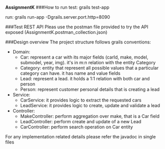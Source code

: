 **AssignmentK**
###How to run
test: grails test-app

run: grails run-app -Dgrails.server.port.http=8090

###Test REST API
Pleas use the postman file provided to try the API exposed (AssignmentK.postman_collection.json)

###Design overview
The project structure follows grails conventions:
* Domain:
    * Car: represent a car with its major fields (carId, make, model, submodel, year, img).
       it's in m:n relation with the entity Category
    * Category: entity that represent all possible values that a particular category can have. it has name and 
        value fields
    * Lead: represent a lead. it holds a 1:1 relation with both car and person    
    * Person: represent customer personal details that is creating a lead
* Service:
    * CarService: it provides logic to extract the requested cars
    * LeadService: it provides logic to create, update and validate a lead
* Controller:
    * MakeController: perform aggregation over make, that is a Car field
    * LeadController: perform create and update of a new Lead
    * CarController: perform search operation on Car entity
    
For any implementation related details please refer the javadoc in single files    